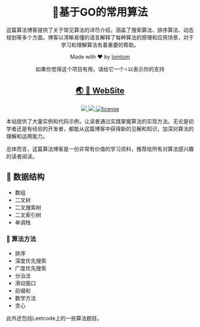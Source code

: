 <h1 align=center>🔬基于GO的常用算法</h1>

<p align=center>这篇算法博客提供了关于常见算法的详尽介绍，涵盖了搜索算法、排序算法、动态规划等多个方面。博客以清晰易懂的语言解释了每种算法的原理和应用场景，对于学习和理解算法有着重要的帮助。</p>

<p align=center>Made with ♥ by <a href="https://lomtom.cn">lomtom</a></p>

<p align=center>如果你觉得这个项目有用，请给它一个⭐以表示你的支持</p>

<h2 align="center"> <a target="_blank" href="https://algorithm.lomtom.cn/" rel="nofollow">🌏 🚀 WebSite</a> 
</h2>

<p align=center>
  <a href="https://github.com/withastro/astro/releases/tag/astro%402.0.11" alt="Contributors">
    <img src="https://img.shields.io/static/v1?label=ASTRO&message=2.0&color=000&logo=astro" />
  </a>
  <a href="https://github.com/vercel/vercel" alt="Contributors">
    <img src="https://img.shields.io/static/v1?label=vercel&message=31&color=000&logo=vercel" />
  </a>
  <a href="https://github.com/lomtom/algorithm-go/blob/main/LICENSE">
    <img src="https://img.shields.io/github/license/zeon-studio/astroplate" alt="license"></a>
</p>


本站提供了大量实例和代码示例，让读者通过实践掌握算法的实现方法。无论是初学者还是有经验的开发者，都能从这篇博客中获得新的见解和知识，加深对算法的理解和运用能力。

总体而言，这篇算法博客是一份非常有价值的学习资料，推荐给所有对算法感兴趣的读者阅读。

## 📌 数据结构
- 数组
- 二叉树
- 二叉搜索树
- 二叉索引树
- 单调栈

### 📄 算法方法
- 排序
- 深度优先搜索
- 广度优先搜索
- 分治法
- 滑动窗口
- 前缀和
- 数学方法
- 贪心

此外还包括Leetcode上的一些算法题目。

